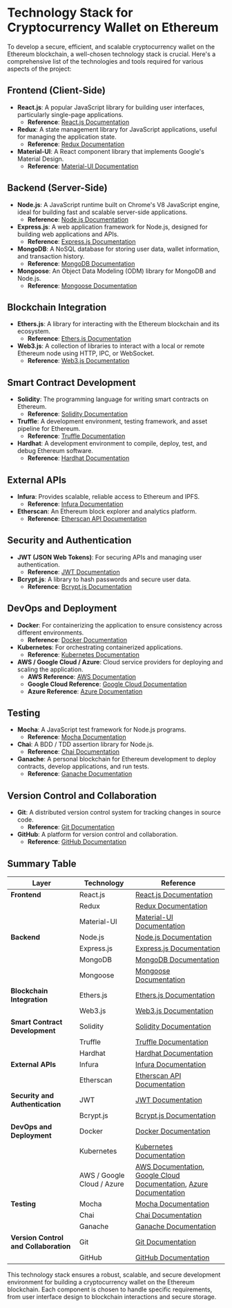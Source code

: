 # Technology Stack for Cryptocurrency Wallet on Ethereum

To develop a secure, efficient, and scalable cryptocurrency wallet on the Ethereum blockchain, a well-chosen technology stack is crucial. Here's a comprehensive list of the technologies and tools required for various aspects of the project:

## Frontend (Client-Side)
- **React.js**: A popular JavaScript library for building user interfaces, particularly single-page applications.
  - **Reference**: [React.js Documentation](https://reactjs.org/docs/getting-started.html)
- **Redux**: A state management library for JavaScript applications, useful for managing the application state.
  - **Reference**: [Redux Documentation](https://redux.js.org/introduction/getting-started)
- **Material-UI**: A React component library that implements Google's Material Design.
  - **Reference**: [Material-UI Documentation](https://mui.com/getting-started/usage/)

## Backend (Server-Side)
- **Node.js**: A JavaScript runtime built on Chrome's V8 JavaScript engine, ideal for building fast and scalable server-side applications.
  - **Reference**: [Node.js Documentation](https://nodejs.org/en/docs/)
- **Express.js**: A web application framework for Node.js, designed for building web applications and APIs.
  - **Reference**: [Express.js Documentation](https://expressjs.com/)
- **MongoDB**: A NoSQL database for storing user data, wallet information, and transaction history.
  - **Reference**: [MongoDB Documentation](https://docs.mongodb.com/)
- **Mongoose**: An Object Data Modeling (ODM) library for MongoDB and Node.js.
  - **Reference**: [Mongoose Documentation](https://mongoosejs.com/docs/guide.html)

## Blockchain Integration
- **Ethers.js**: A library for interacting with the Ethereum blockchain and its ecosystem.
  - **Reference**: [Ethers.js Documentation](https://docs.ethers.io/v5/)
- **Web3.js**: A collection of libraries to interact with a local or remote Ethereum node using HTTP, IPC, or WebSocket.
  - **Reference**: [Web3.js Documentation](https://web3js.readthedocs.io/)

## Smart Contract Development
- **Solidity**: The programming language for writing smart contracts on Ethereum.
  - **Reference**: [Solidity Documentation](https://docs.soliditylang.org/)
- **Truffle**: A development environment, testing framework, and asset pipeline for Ethereum.
  - **Reference**: [Truffle Documentation](https://www.trufflesuite.com/docs/truffle/overview)
- **Hardhat**: A development environment to compile, deploy, test, and debug Ethereum software.
  - **Reference**: [Hardhat Documentation](https://hardhat.org/getting-started/)

## External APIs
- **Infura**: Provides scalable, reliable access to Ethereum and IPFS.
  - **Reference**: [Infura Documentation](https://infura.io/docs)
- **Etherscan**: An Ethereum block explorer and analytics platform.
  - **Reference**: [Etherscan API Documentation](https://etherscan.io/apis)

## Security and Authentication
- **JWT (JSON Web Tokens)**: For securing APIs and managing user authentication.
  - **Reference**: [JWT Documentation](https://jwt.io/introduction/)
- **Bcrypt.js**: A library to hash passwords and secure user data.
  - **Reference**: [Bcrypt.js Documentation](https://www.npmjs.com/package/bcrypt)

## DevOps and Deployment
- **Docker**: For containerizing the application to ensure consistency across different environments.
  - **Reference**: [Docker Documentation](https://docs.docker.com/)
- **Kubernetes**: For orchestrating containerized applications.
  - **Reference**: [Kubernetes Documentation](https://kubernetes.io/docs/home/)
- **AWS / Google Cloud / Azure**: Cloud service providers for deploying and scaling the application.
  - **AWS Reference**: [AWS Documentation](https://docs.aws.amazon.com/)
  - **Google Cloud Reference**: [Google Cloud Documentation](https://cloud.google.com/docs)
  - **Azure Reference**: [Azure Documentation](https://docs.microsoft.com/en-us/azure/)

## Testing
- **Mocha**: A JavaScript test framework for Node.js programs.
  - **Reference**: [Mocha Documentation](https://mochajs.org/)
- **Chai**: A BDD / TDD assertion library for Node.js.
  - **Reference**: [Chai Documentation](https://www.chaijs.com/)
- **Ganache**: A personal blockchain for Ethereum development to deploy contracts, develop applications, and run tests.
  - **Reference**: [Ganache Documentation](https://www.trufflesuite.com/ganache)

## Version Control and Collaboration
- **Git**: A distributed version control system for tracking changes in source code.
  - **Reference**: [Git Documentation](https://git-scm.com/doc)
- **GitHub**: A platform for version control and collaboration.
  - **Reference**: [GitHub Documentation](https://docs.github.com/en)

## Summary Table

| Layer                   | Technology      | Reference |
|-------------------------|-----------------|-----------|
| **Frontend**            | React.js        | [React.js Documentation](https://reactjs.org/docs/getting-started.html) |
|                         | Redux           | [Redux Documentation](https://redux.js.org/introduction/getting-started) |
|                         | Material-UI     | [Material-UI Documentation](https://mui.com/getting-started/usage/) |
| **Backend**             | Node.js         | [Node.js Documentation](https://nodejs.org/en/docs/) |
|                         | Express.js      | [Express.js Documentation](https://expressjs.com/) |
|                         | MongoDB         | [MongoDB Documentation](https://docs.mongodb.com/) |
|                         | Mongoose        | [Mongoose Documentation](https://mongoosejs.com/docs/guide.html) |
| **Blockchain Integration** | Ethers.js    | [Ethers.js Documentation](https://docs.ethers.io/v5/) |
|                         | Web3.js         | [Web3.js Documentation](https://web3js.readthedocs.io/) |
| **Smart Contract Development** | Solidity | [Solidity Documentation](https://docs.soliditylang.org/) |
|                         | Truffle         | [Truffle Documentation](https://www.trufflesuite.com/docs/truffle/overview) |
|                         | Hardhat         | [Hardhat Documentation](https://hardhat.org/getting-started/) |
| **External APIs**       | Infura          | [Infura Documentation](https://infura.io/docs) |
|                         | Etherscan       | [Etherscan API Documentation](https://etherscan.io/apis) |
| **Security and Authentication** | JWT     | [JWT Documentation](https://jwt.io/introduction/) |
|                         | Bcrypt.js       | [Bcrypt.js Documentation](https://www.npmjs.com/package/bcrypt) |
| **DevOps and Deployment** | Docker        | [Docker Documentation](https://docs.docker.com/) |
|                         | Kubernetes      | [Kubernetes Documentation](https://kubernetes.io/docs/home/) |
|                         | AWS / Google Cloud / Azure | [AWS Documentation](https://docs.aws.amazon.com/), [Google Cloud Documentation](https://cloud.google.com/docs), [Azure Documentation](https://docs.microsoft.com/en-us/azure/) |
| **Testing**             | Mocha           | [Mocha Documentation](https://mochajs.org/) |
|                         | Chai            | [Chai Documentation](https://www.chaijs.com/) |
|                         | Ganache         | [Ganache Documentation](https://www.trufflesuite.com/ganache) |
| **Version Control and Collaboration** | Git | [Git Documentation](https://git-scm.com/doc) |
|                         | GitHub          | [GitHub Documentation](https://docs.github.com/en) |

This technology stack ensures a robust, scalable, and secure development environment for building a cryptocurrency wallet on the Ethereum blockchain. Each component is chosen to handle specific requirements, from user interface design to blockchain interactions and secure storage.
